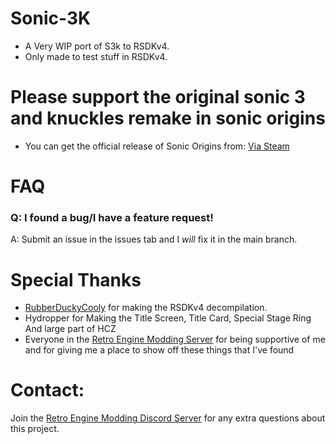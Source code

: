 # **Sonic-3K**
+ A Very WIP port of S3k to RSDKv4.
+ Only made to test stuff in RSDKv4.


# **Please support the original sonic 3 and knuckles remake in sonic origins**
+ You can get the official release of Sonic Origins from:
    [Via Steam](https://store.steampowered.com/app/1794960/Sonic_Origins/)

# FAQ
### Q: I found a bug/I have a feature request!
A: Submit an issue in the issues tab and I _will_ fix it in the main branch.


# Special Thanks
* [RubberDuckyCooly](https://github.com/Rubberduckycooly) for making the RSDKv4 decompilation.
* Hydropper for Making the Title Screen, Title Card, Special Stage Ring And large part of HCZ
* Everyone in the [Retro Engine Modding Server](https://dc.railgun.works/retroengine) for being supportive of me and for giving me a place to show off these things that I've found

# Contact:
Join the [Retro Engine Modding Discord Server](https://dc.railgun.works/retroengine) for any extra questions about this project.
